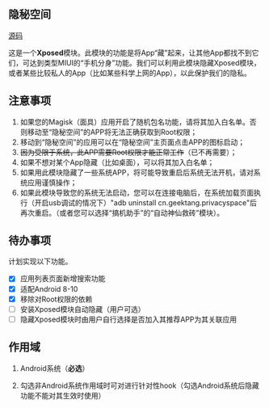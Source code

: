 ## 隐秘空间

[源码](https://github.com/GeekTR/PrivacySpace)

这是一个**Xposed**模块。此模块的功能是将App“藏”起来，让其他App都找不到它们，可达到类型MIUI的“手机分身”功能。我们可以利用此模块隐藏Xposed模块，或者某些比较私人的App（比如某些科学上网的App），以此保护我们的隐私。

## 注意事项

1. 如果您的Magisk（面具）应用开启了随机包名功能，请将其加入白名单。否则移动至“隐秘空间”的APP将无法正确获取到Root权限；
2. 移动到“隐秘空间”的应用可以在“隐秘空间”主页面点击APP的图标启动；
3. ~~因为受限于系统，此APP需要Root权限才能正常工作~~（已不再需要）；
4. 如果不想对某个App隐藏（比如桌面），可以将其加入白名单；
5. 如果用此模块隐藏了一些系统APP，将可能导致重启后系统无法开机，请对系统应用谨慎操作；
6. 如果此模块导致您的系统无法启动，您可以在连接电脑后，在系统加载页面执行（开启usb调试的情况下）"adb uninstall cn.geektang.privacyspace"后再次重启。（或者您可以选择“搞机助手”的“自动神仙救砖”模块）。

## 待办事项

计划实现以下功能。

- [x] 应用列表页面新增搜索功能
- [x] 适配Android 8-10
- [x] 移除对Root权限的依赖
- [ ] 安装Xposed模块自动隐藏（用户可选）
- [ ] 隐藏Xposed模块时由用户自行选择是否加入其推荐APP为其关联应用

## 作用域

1. Android系统（**必选**）

2. 勾选非Android系统作用域时可对进行针对性hook（勾选Android系统后隐藏功能不能对其生效时使用）
